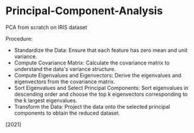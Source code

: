# Principal-Component-Analysis
PCA from scratch on IRIS dataset

Procedure:

- Standardize the Data: Ensure that each feature has zero mean and unit variance.
- Compute Covariance Matrix: Calculate the covariance matrix to understand the data's variance structure.
- Compute Eigenvalues and Eigenvectors: Derive the eigenvalues and eigenvectors from the covariance matrix.
- Sort Eigenvalues and Select Principal Components: Sort eigenvalues in descending order and choose the top k eigenvectors corresponding to the k largest eigenvalues.
- Transform the Data: Project the data onto the selected principal components to obtain the reduced dataset.

[2021]

